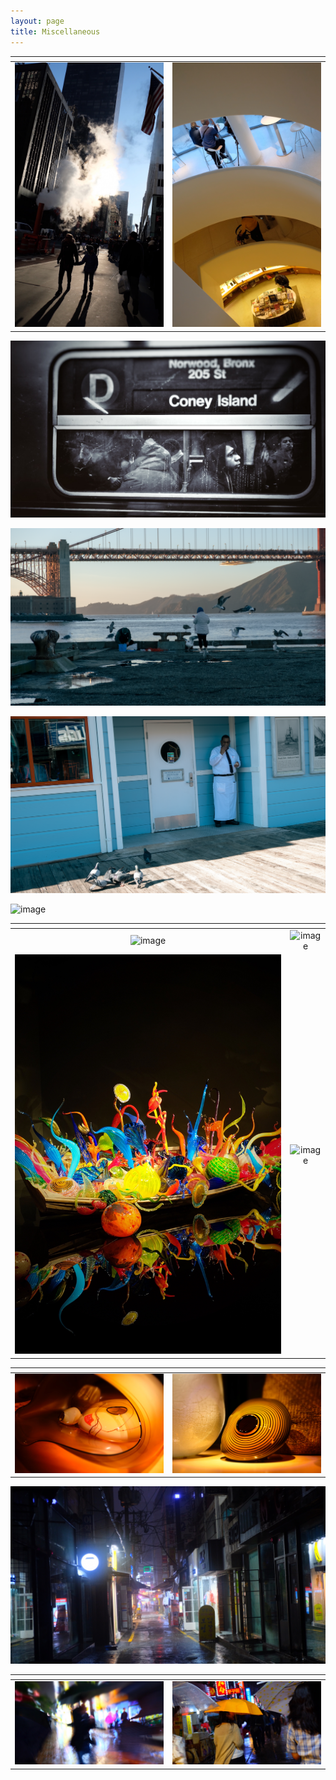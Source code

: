 ```yaml
---
layout: page
title: Miscellaneous
---
```




| <!-- -->    | <!-- -->    |
:-------------------------:|:-------------------------:
![image](/assets/photo/nyc-street.JPG)  |  ![image](/assets/photo/nyc-museum.JPG)

![image](/assets/photo/nyc-subway.jpg)

![image](/assets/photo/sf-sea.png)

![image](/assets/photo/sf-seagull.png)

![image](/assets/photo/sf-bench.png)

| <!-- -->    | <!-- -->    |
:-------------------------:|:-------------------------:
![image](/assets/photo/sf-bridge.png)  |  ![image](/assets/photo/sf-glass.png)
![image](/assets/photo/sf-glassboat.JPG) | ![image](/assets/photo/sf-train.png)

| <!-- -->    | <!-- -->    |
:-------------------------:|:-------------------------:
![image](/assets/photo/sf-glass3.png)  |  ![image](/assets/photo/sf-glass4.png)

![image](/assets/photo/busan-street.JPG)

| <!-- -->    | <!-- -->    |
:-------------------------:|:-------------------------:
![image](/assets/photo/busan-rain2.JPG)  |  ![image](/assets/photo/busan-rain.JPG)



